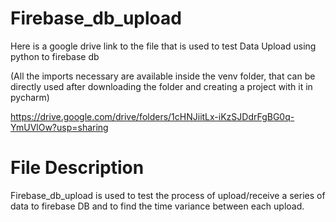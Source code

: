 # Firebase_db_upload

Here is a google drive link to the file that is used to test Data Upload using python to firebase db 

(All the imports necessary are available inside the venv folder, that can be directly used after downloading the folder and creating a project with it in pycharm) 

https://drive.google.com/drive/folders/1cHNJiitLx-iKzSJDdrFgBG0q-YmUVlOw?usp=sharing

# File Description

Firebase_db_upload is used to test the process of upload/receive a series of data to firebase DB and to find the time variance between each upload.
